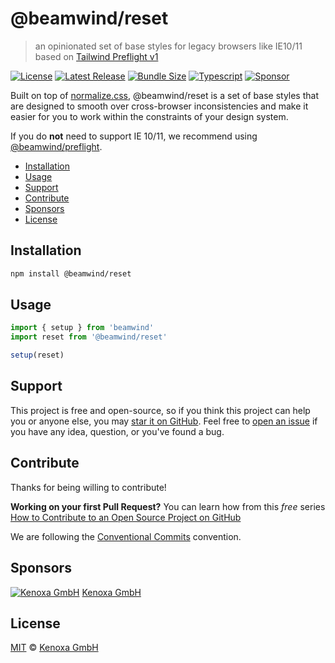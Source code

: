 # @beamwind/reset

> an opinionated set of base styles for legacy browsers like IE10/11 based on [Tailwind Preflight v1](https://v1.tailwindcss.com/docs/preflight)

[![License](https://flat.badgen.net/github/license/kenoxa/beamwind)](https://github.com/kenoxa/beamwind/blob/main/LICENSE)
[![Latest Release](https://flat.badgen.net/npm/v/@beamwind/reset?label=release)](https://www.npmjs.com/package/@beamwind/reset)
[![Bundle Size](https://flat.badgen.net/bundlephobia/minzip/@beamwind/reset?icon=packagephobia&label&color=blue)](https://bundlephobia.com/result?p=@beamwind/reset)
[![Typescript](https://flat.badgen.net/badge/icon/included?icon=typescript&label)](https://unpkg.com/browse/@beamwind/reset/dist/index.d.ts)
[![Sponsor](https://flat.badgen.net/badge/sponsored%20by/Kenoxa/2980b9)](https://www.kenoxa.com)

Built on top of [normalize.css](https://github.com/necolas/normalize.css/), @beamwind/reset is a set of base styles that are designed to smooth over cross-browser inconsistencies and make it easier for you to work within the constraints of your design system.

If you do **not** need to support IE 10/11, we recommend using [@beamwind/preflight](https://www.npmjs.com/package/@beamwind/preflight).

<!-- prettier-ignore-start -->
<!-- START doctoc generated TOC please keep comment here to allow auto update -->
<!-- DON'T EDIT THIS SECTION, INSTEAD RE-RUN doctoc TO UPDATE -->


- [Installation](#installation)
- [Usage](#usage)
- [Support](#support)
- [Contribute](#contribute)
- [Sponsors](#sponsors)
- [License](#license)

<!-- END doctoc generated TOC please keep comment here to allow auto update -->
<!-- prettier-ignore-end -->

## Installation

```sh
npm install @beamwind/reset
```

## Usage

```js
import { setup } from 'beamwind'
import reset from '@beamwind/reset'

setup(reset)
```

## Support

This project is free and open-source, so if you think this project can help you or anyone else, you may [star it on GitHub](https://github.com/kenoxa/beamwind). Feel free to [open an issue](https://github.com/kenoxa/beamwind/issues) if you have any idea, question, or you've found a bug.

## Contribute

Thanks for being willing to contribute!

**Working on your first Pull Request?** You can learn how from this _free_ series [How to Contribute to an Open Source Project on GitHub](https://egghead.io/series/how-to-contribute-to-an-open-source-project-on-github)

We are following the [Conventional Commits](https://www.conventionalcommits.org) convention.

## Sponsors

[![Kenoxa GmbH](https://images.opencollective.com/kenoxa/9c25796/logo/68.png)](https://www.kenoxa.com) [Kenoxa GmbH](https://www.kenoxa.com)

## License

[MIT](https://github.com/kenoxa/beamwind/blob/main/LICENSE) © [Kenoxa GmbH](https://kenoxa.com)
